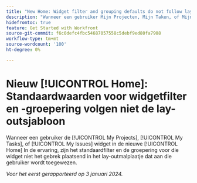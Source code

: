 ```yaml
---
title: "New Home: Widget filter and grouping defaults do not follow layout template"
description: "Wanneer een gebruiker Mijn Projecten, Mijn Taken, of Mijn Uitgave widget in de nieuwe ervaring van het Huis bekijkt, zijn het standaardfilter en de groepering voor die widget niet het gebrek plaatsend in het lay-outmalplaatje dat aan die gebruiker wordt toegewezen."
hidefromtoc: true
feature: Get Started with Workfront
source-git-commit: f6c0defc4fbc54687057558c5debf9ed80fa7908
workflow-type: tm+mt
source-wordcount: '100'
ht-degree: 0%

---
```



# Nieuw [!UICONTROL Home]: Standaardwaarden voor widgetfilter en -groepering volgen niet de lay-outsjabloon

Wanneer een gebruiker de [!UICONTROL My Projects], [!UICONTROL My Tasks], of [!UICONTROL My Issues] widget in de nieuwe [!UICONTROL Home] In de ervaring, zijn het standaardfilter en de groepering voor die widget niet het gebrek plaatsend in het lay-outmalplaatje dat aan die gebruiker wordt toegewezen.

_Voor het eerst gerapporteerd op 3 januari 2024._
